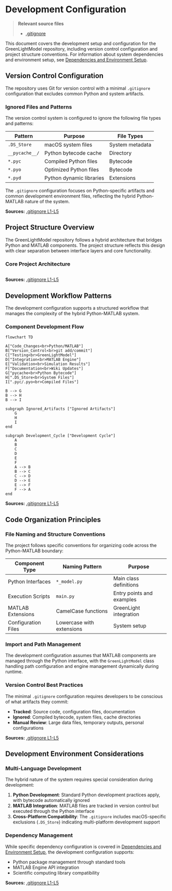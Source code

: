 # Development Configuration

> **Relevant source files**
> * [.gitignore](https://github.com/greenpeer/GreenLightModel/blob/98b32e39/.gitignore)

This document covers the development setup and configuration for the GreenLightModel repository, including version control configuration and project structure conventions. For information about system dependencies and environment setup, see [Dependencies and Environment Setup](/greenpeer/GreenLightModel/6.1-dependencies-and-environment-setup).

## Version Control Configuration

The repository uses Git for version control with a minimal `.gitignore` configuration that excludes common Python and system artifacts.

### Ignored Files and Patterns

The version control system is configured to ignore the following file types and patterns:

| Pattern | Purpose | File Types |
| --- | --- | --- |
| `.DS_Store` | macOS system files | System metadata |
| `__pycache__/` | Python bytecode cache | Directory |
| `*.pyc` | Compiled Python files | Bytecode |
| `*.pyo` | Optimized Python files | Bytecode |
| `*.pyd` | Python dynamic libraries | Extensions |

The `.gitignore` configuration focuses on Python-specific artifacts and common development environment files, reflecting the hybrid Python-MATLAB nature of the system.

**Sources:** [.gitignore L1-L5](https://github.com/greenpeer/GreenLightModel/blob/98b32e39/.gitignore#L1-L5)

## Project Structure Overview

The GreenLightModel repository follows a hybrid architecture that bridges Python and MATLAB components. The project structure reflects this design with clear separation between interface layers and core functionality.

### Core Project Architecture

```

```

**Sources:** [.gitignore L1-L5](https://github.com/greenpeer/GreenLightModel/blob/98b32e39/.gitignore#L1-L5)

## Development Workflow Patterns

The development configuration supports a structured workflow that manages the complexity of the hybrid Python-MATLAB system.

### Component Development Flow

```mermaid
flowchart TD

A["Code_Changes<br>Python/MATLAB"]
B["Version_Control<br>git add/commit"]
C["Testing<br>GreenLightModel"]
D["Integration<br>MATLAB Engine"]
E["Validation<br>Simulation Results"]
F["Documentation<br>Wiki Updates"]
G["pycache<br>Python Bytecode"]
H[".DS_Store<br>System Files"]
I[".pyc/.pyo<br>Compiled Files"]

B --> G
B --> H
B --> I

subgraph Ignored_Artifacts ["Ignored Artifacts"]
    G
    H
    I
end

subgraph Development_Cycle ["Development Cycle"]
    A
    B
    C
    D
    E
    F
    A --> B
    B --> C
    C --> D
    D --> E
    E --> F
    F --> A
end
```

**Sources:** [.gitignore L1-L5](https://github.com/greenpeer/GreenLightModel/blob/98b32e39/.gitignore#L1-L5)

## Code Organization Principles

### File Naming and Structure Conventions

The project follows specific conventions for organizing code across the Python-MATLAB boundary:

| Component Type | Naming Pattern | Purpose |
| --- | --- | --- |
| Python Interfaces | `*_model.py` | Main class definitions |
| Execution Scripts | `main.py` | Entry points and examples |
| MATLAB Extensions | CamelCase functions | GreenLight integration |
| Configuration Files | Lowercase with extensions | System setup |

### Import and Path Management

The development configuration assumes that MATLAB components are managed through the Python interface, with the `GreenLightModel` class handling path configuration and engine management dynamically during runtime.

### Version Control Best Practices

The minimal `.gitignore` configuration requires developers to be conscious of what artifacts they commit:

* **Tracked**: Source code, configuration files, documentation
* **Ignored**: Compiled bytecode, system files, cache directories
* **Manual Review**: Large data files, temporary outputs, personal configurations

**Sources:** [.gitignore L1-L5](https://github.com/greenpeer/GreenLightModel/blob/98b32e39/.gitignore#L1-L5)

## Development Environment Considerations

### Multi-Language Development

The hybrid nature of the system requires special consideration during development:

1. **Python Development**: Standard Python development practices apply, with bytecode automatically ignored
2. **MATLAB Integration**: MATLAB files are tracked in version control but executed through the Python interface
3. **Cross-Platform Compatibility**: The `.gitignore` includes macOS-specific exclusions (`.DS_Store`) indicating multi-platform development support

### Dependency Management

While specific dependency configuration is covered in [Dependencies and Environment Setup](/greenpeer/GreenLightModel/6.1-dependencies-and-environment-setup), the development configuration supports:

* Python package management through standard tools
* MATLAB Engine API integration
* Scientific computing library compatibility

**Sources:** [.gitignore L1-L5](https://github.com/greenpeer/GreenLightModel/blob/98b32e39/.gitignore#L1-L5)